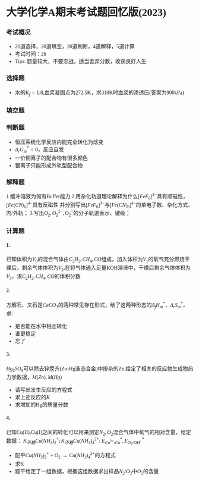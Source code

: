 <font face="黑体">

# 大学化学A期末考试题回忆版(2023)

### 考试概况
* 20道选择，20道填空，20道判断，4道解释，5道计算
* 考试时间：2h
* Tips: 题量较大，不要恋战，适当舍弃分数，收获良好人生
### 选择题
* 水的$K_f=1.8$,血浆凝固点为272.5K，求310K时血浆的渗透压(答案为900kPa)
### 填空题

### 判断题
* 恒压系统化学反应内能完全转化为焓变
* $\Delta _rG_m^*<0$，反应自发
* 一价铜离子的配合物有很多颜色
* 银离子只能形成外轨型配合物
### 解释题
1.缓冲溶液为何有Buffer能力
2.用杂化轨道理论解释为什么$[FeF_6]^{3-}$具有顺磁性，$[Fe(CN)_6]^{4-}$具有反磁性
并分别写出$[FeF_6]^{3-}$与$[Fe(CN)_6]^{4-}$的单电子数、杂化方式、内/外轨；
3.写出$O_2,O_2^{2-},O_2^+$的分子轨道表示、键级；
### 计算题
#### 1.
已知体积为$V_0$的混合气体由$C_2H_2,CH_4,CO$组成，加入体积为$V_1$的氧气充分燃烧干燥后，剩余气体体积为$V_2$,在将气体通入足量KOH溶液中，干燥后剩余气体体积为$V_3$，求$C_2H_2,CH_4,CO$的体积分数
#### 2.
方解石、文石是$CaCO_3$的两种常见存在形式，给了这两种形态的$\Delta _f H _m ^*$，$\Delta _r S _m ^*$，求:
* 是否能在水中相互转化
* 谁更稳定
* 忘了
#### 3.
$Hg_2SO_4$可以除去锌汞齐(Zn-Hg液态合金)中掺杂的Zn,给定了相关的反应物生成物热力学数据，$M(Zn),M(Hg)$
* 请写出发生反应的方程式
* 求上述反应的$K$
* 求增加的Hg的质量分数
#### 4.
已知Cu(II),Cu(I)之间的转化可以用来测定$N_2,O_2$混合气体中氧气的相对含量，给定数据：
$K_{不稳}Cu(NH_3)_2^+ ; K_{不稳}Cu(NH_3)_4^{2+};$
$E^*_{Cu^{2+}/Cu},E^*_{O_2/OH^-}$
* 配平$Cu(NH_3)_2^+ + O_2 \rightarrow Cu(NH_3)_4^{2+}$的方程式
* 求K
* 题干给定了一组数据，根据这组数据求出样品$N_2/O_2$中$O_2$的含量

</font>